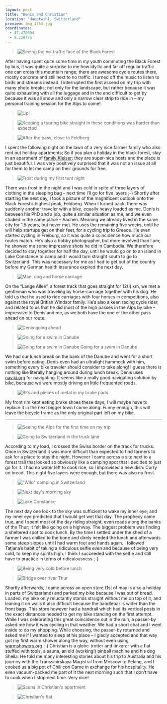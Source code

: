 ```yaml
---
layout: post
title: "Denis and Christian"
location: "Hauptwihl, Switzerland"
preview: img_1754.jpg
coordinates:
  - 47.478604
  - 9.250776
---
```

> ![Seeing the no-traffic face of the Black Forest](/images/img_1661.jpg)

After having spent quite some time in my youth commuting the Black Forest by bus, it was quite a surprise to me how idyllic and far off regular traffic one can cross this mountain range; there are awesome cycle routes there, mostly concrete and still next to no traffic. I turned off the music to listen to birds and streams instead. I interrupted the first ascend on my trip with many photo breaks; not only for the landscape, but rather because it was quite exhausting with all the luggage and in the end difficult to get by because it was all snow and only a narrow clear strip to ride in – my personal training session for the Alps to come!

> ![Up!](/images/img_1670.jpg)

> ![Keeping a touring bike straight in these conditions was harder than expected](/images/img_1698.jpg)

> ![After the pass, close to Feldberg](/images/img_1711.jpg)

I spent the following night on the lawn of a very nice farmer family who also rent out holiday apartments; So if you plan a holiday in the black forest, stay in an apartment of [family Kleiser](http://salenhof.com); they are super-nice hosts and the place is just beautiful. I was very positively surprised that it was not an issue at all for them to let me camp on their grounds for free.

> ![Frost during my first tent night](/images/img_1734.jpg)

There was frost in the night and I was cold in spite of three layers of clothing in the sleeping bag – next time I’ll go for five layers ;-)
Shortly after starting the next day, I took a picture of the magnificent outlook onto the Black Forest’s highest peak, Feldberg. When I turned back, there was suddenly another traveler with a bike, equally heavy loaded as me. Denis is between his PhD and a job, quite a similar situation as me, and we even studied in the same place – Aachen. Meaning we already lived in the same city for 1.5 years, but never met. He uses the remaining five weeks, until he will help startups get on their feet, for a cycling trip to Greece. He even started cycling in Freiburg, so it was quite a coincidence how much our routes match. He’s also a hobby photographer, but more involved than I am; he showed me some impressive shots he did in Cambodia. We therefore decided to stay together for half the day, until he would go on to an island in Lake Constance to camp and I would turn straight south to go to Switzerland. This was necessary for me as I had to get out of the country before my German health insurance expired the next day.

> ![Man, dog and horse carriage](/images/img_1740.jpg)

On the “Lange Allee”, a forest track that goes straight for 12(!) km, we met a gentleman who was traveling by horse-carriage together with his dog. He told us that he used to ride carriages with four horses in competitions, also against the royal British Windsor family. He’s also a keen racing cycle rider, and related to us that he did most of the high passes in the Alps by bike – impressive to Denis and me, as we both have the one or the other pass ahead on our route.

> ![Denis going ahead](/images/img_1754.jpg)

> ![Going for a swim in Danube](/images/img_1770.jpg)
>
> ![Going for a swim in Danube](/images/img_1771.jpg)
Going for a swim in Danube

We had our lunch break on the bank of the Danube and went for a short swim before eating. Denis even had an ultralight hammock with him, something every bike traveler should consider to take along! I guess there is nothing like literally hanging around during lunch break. Denis uses [naviki.org](http://naviki.org) for navigating. It seems like a really good navigating solution by bike, because we were mostly driving on little frequented roads.

> ![Bits and pieces of metal in my brake pads](/images/img_1724.jpg)

My front rim kept eating brake shoes these days; I will maybe have to replace it in the next bigger town I come along. Funny enough, this will leave the bicycle frame as the only original part left on my bike.

* * *

> ![Seeing the Alps for the first time on my trip](/images/img_1788.jpg)

> ![Going to Switzerland in the truck lane](/images/img_1807.jpg)

According to my load, I crossed the Swiss border on the track for trucks. Once in Switzerland it was more difficult than expected to find farmers to ask for a place to stay the night. However I came across a site next to a forest trail that looked so obviously like a camping spot that I decided to just go for it. I had no water left to cook rice, so I improvised a new dish: Curry on bread. This night five layers were enough, but there was also no frost.

> !["Wild" camping in Switzerland](/images/img_1814.jpg)

> ![Next day's morning sky](/images/img_1816.jpg)

> ![Lake Constance](/images/img_1823.jpg)

The next day one look to the sky was sufficient to wake my inner eye; and my inner eye predicted that I would get wet that day. The prophecy came true, and I spent most of the day riding straight, even roads along the banks of the Thur; it felt like going on a highway. The biggest problem was finding a sheltered spot to cook lunch. By the time I settled under the shed of a farmer I was chilled to the bone and direly needed the lunch and afterwards some steep slopes until I had warm feet and hands again. I followed Tatjana’s habit of taking a ridiculous selfie even and because of being very cold, to keep my spirits high. I think I succeeded with the selfie and still have to practice in terms of ridiculousness ;-)

> ![Being very cold before lunch](/images/img_1839.jpg)

> ![Bridge over river Thur](/images/img_1841.jpg)

Shortly afterwards, I came across an open store (1st of may is also a holiday in parts of Switzerland) and parked my bike because I was out of bread. Loaded, my bike only reluctantly stands straight without me on top of it, and leaning it on walls it also difficult because the handlebar is wider than the front bags. This store however had a handrail which had its vertical posts in the exact distances needed to get my bike standing on the first attempt. While I was celebrating this great coincidence out in the rain, a passer-by asked me how it was cycling in that weather. We had a short chat and I went inside to do my shopping. While choosing, the passer-by returned and asked me if I wanted to sleep at his place – I gladly accepted and that way got my first warm shower along the way, without even using [warmshowers.org](http://warmshowers.org) ;-) Christian is a globe-trotter and tinkerer with a flat stuffed with tools, a sauna, an old (working!) pinball machine and his dog Sheila. He told me many interesting stories about his trip to Australia and his journey with the Transsibirskaya Magistral from Moscow to Peking, and I cooked us a big pot of Chili con Carne in exchange for his hospitality. He even vacuum-packed me part of it the next morning such that I don’t have to cook when I stop next time. Very nice!

> ![Sauna in Christian's apartment](/images/img_1844.jpg)

> ![Christian's flat](/images/img_1845.jpg)
